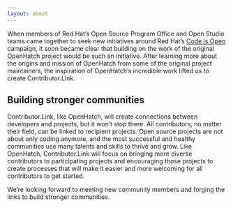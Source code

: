 ```yaml
---
layout: about
---
```

When members of Red Hat’s Open Source Program Office and Open Studio teams came together to seek new initiatives around Red Hat’s [Code is Open](https://www.redhat.com/en/our-code-is-open) campaign, it soon became clear that building on the work of the original OpenHatch project would be such an initiative. After learning more about the origins and mission of OpenHatch from some of the original project maintainers, the inspiration of OpenHatch’s incredible work lifted us to create Contributor.Link.

## Building stronger communities

Contributor.Link, like OpenHatch, will create connections between developers and projects, but it won’t stop there. All contributors, no matter their field, can be linked to recipient projects. Open source projects are not about only coding anymore, and the most successful and healthy communities use many talents and skills to thrive and grow. Like OpenHatch, Contributor.Link will focus on bringing more diverse contributors to participating projects and encouraging those projects to create processes that will make it easier and more welcoming for all contributors to get started.

We’re looking forward to meeting new community members and forging the links to build stronger communities.
